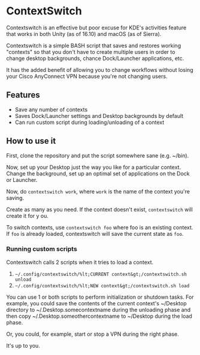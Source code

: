 # ContextSwitch

Contextswitch is an effective but poor excuse for KDE's activities feature that works in both Unity (as of 16.10) and macOS (as of Sierra).

Contextswitch is a simple BASH script that saves and restores working "contexts" so that you don't have to create multiple users in order to change desktop backgrounds, chance Dock/Launcher applications, etc.

It has the added benefit of allowing you to change workflows without losing your Cisco AnyConnect VPN because you're not changing users.

## Features

+ Save any number of contexts
+ Saves Dock/Launcher settings and Desktop backgrounds by default
+ Can run custom script during loading/unloading of a context

## How to use it

First, clone the repository and put the script somewhere sane (e.g. ~/bin).

Now, set up your Desktop just the way you like for a particular context. Change the background, set up an optimal set of applications on the Dock or Launcher.

Now, do `contextswitch work`, where `work` is the name of the context you're saving.

Create as many as you need. If the context doesn't exist, `contextswitch` will create it for y ou.

To switch contexts, use `contextswitch foo` where foo is an existing context. If `foo` is already loaded, contextswitch will save the current state as `foo`.

### Running custom scripts

Contextswitch calls 2 scripts when it tries to load a context.

1. `~/.config/contextswitch/%lt;CURRENT context&gt;/contextswitch.sh unload`
2. `~/.config/contextswitch/%lt;NEW context&gt;/contextswitch.sh load`

You can use 1 or both scripts to perform initialization or shutdown tasks. For example, you could save the contents of the current context's ~/Desktop directory to ~/.Desktop.somecontextname during the unloading phase and then copy ~/.Desktop.someothercontextname to ~/Desktop during the load phase.

Or, you could, for example, start or stop a VPN during the right phase.

It's up to you.

